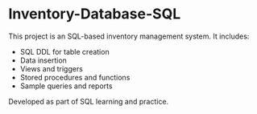 # Inventory-Database-SQL

This project is an SQL-based inventory management system. It includes:

- SQL DDL for table creation
- Data insertion
- Views and triggers
- Stored procedures and functions
- Sample queries and reports

Developed as part of SQL learning and practice.
